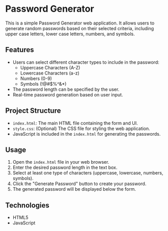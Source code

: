 # Password Generator

This is a simple Password Generator web application. It allows users to generate random passwords based on their selected criteria, including upper case letters, lower case letters, numbers, and symbols.

## Features

- Users can select different character types to include in the password:
  - Uppercase Characters (A-Z)
  - Lowercase Characters (a-z)
  - Numbers (0-9)
  - Symbols (!@#$%^&\*)
- The password length can be specified by the user.
- Real-time password generation based on user input.

## Project Structure

- `index.html`: The main HTML file containing the form and UI.
- `style.css`: (Optional) The CSS file for styling the web application.
- JavaScript is included in the `index.html` for generating the passwords.

## Usage

1. Open the `index.html` file in your web browser.
2. Enter the desired password length in the text box.
3. Select at least one type of characters (uppercase, lowercase, numbers, symbols).
4. Click the "Generate Password" button to create your password.
5. The generated password will be displayed below the form.

## Technologies

- HTML5
- JavaScript
